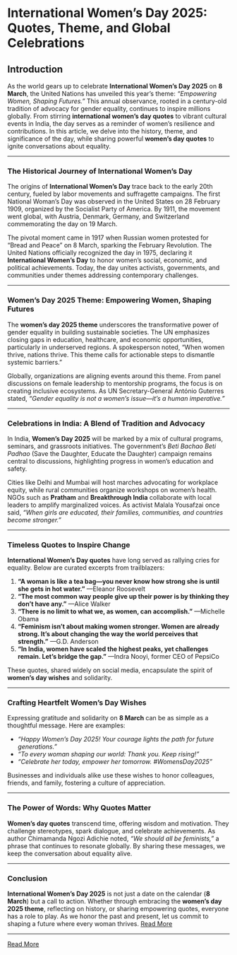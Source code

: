 # International Women’s Day 2025: Quotes, Theme, and Global Celebrations


## Introduction  

As the world gears up to celebrate **International Women’s Day 2025** on **8 March**, the United Nations has unveiled this year’s theme: *“Empowering Women, Shaping Futures.”* This annual observance, rooted in a century-old tradition of advocacy for gender equality, continues to inspire millions globally. From stirring **international women’s day quotes** to vibrant cultural events in India, the day serves as a reminder of women’s resilience and contributions. In this article, we delve into the history, theme, and significance of the day, while sharing powerful **women’s day quotes** to ignite conversations about equality.  

---

### The Historical Journey of International Women’s Day  

The origins of **International Women’s Day** trace back to the early 20th century, fueled by labor movements and suffragette campaigns. The first National Woman’s Day was observed in the United States on 28 February 1909, organized by the Socialist Party of America. By 1911, the movement went global, with Austria, Denmark, Germany, and Switzerland commemorating the day on 19 March.  

The pivotal moment came in 1917 when Russian women protested for “Bread and Peace” on 8 March, sparking the February Revolution. The United Nations officially recognized the day in 1975, declaring it **International Women’s Day** to honor women’s social, economic, and political achievements. Today, the day unites activists, governments, and communities under themes addressing contemporary challenges.  

---

### Women’s Day 2025 Theme: Empowering Women, Shaping Futures  

The **women’s day 2025 theme** underscores the transformative power of gender equality in building sustainable societies. The UN emphasizes closing gaps in education, healthcare, and economic opportunities, particularly in underserved regions. A spokesperson noted, “When women thrive, nations thrive. This theme calls for actionable steps to dismantle systemic barriers.”  

Globally, organizations are aligning events around this theme. From panel discussions on female leadership to mentorship programs, the focus is on creating inclusive ecosystems. As UN Secretary-General António Guterres stated, *“Gender equality is not a women’s issue—it’s a human imperative.”*  

---

### Celebrations in India: A Blend of Tradition and Advocacy  

In India, **Women’s Day 2025** will be marked by a mix of cultural programs, seminars, and grassroots initiatives. The government’s *Beti Bachao Beti Padhao* (Save the Daughter, Educate the Daughter) campaign remains central to discussions, highlighting progress in women’s education and safety.  

Cities like Delhi and Mumbai will host marches advocating for workplace equity, while rural communities organize workshops on women’s health. NGOs such as **Pratham** and **Breakthrough India** collaborate with local leaders to amplify marginalized voices. As activist Malala Yousafzai once said, *“When girls are educated, their families, communities, and countries become stronger.”*  

---

### Timeless Quotes to Inspire Change  

**International Women’s Day quotes** have long served as rallying cries for equality. Below are curated excerpts from trailblazers:  

1. **“A woman is like a tea bag—you never know how strong she is until she gets in hot water.”** —Eleanor Roosevelt  
2. **“The most common way people give up their power is by thinking they don’t have any.”** —Alice Walker  
3. **“There is no limit to what we, as women, can accomplish.”** —Michelle Obama  
4. **“Feminism isn’t about making women stronger. Women are already strong. It’s about changing the way the world perceives that strength.”** —G.D. Anderson  
5. **“In India, women have scaled the highest peaks, yet challenges remain. Let’s bridge the gap.”** —Indra Nooyi, former CEO of PepsiCo  

These quotes, shared widely on social media, encapsulate the spirit of **women’s day wishes** and solidarity.  

---

### Crafting Heartfelt Women’s Day Wishes  

Expressing gratitude and solidarity on **8 March** can be as simple as a thoughtful message. Here are examples:  
- *“Happy Women’s Day 2025! Your courage lights the path for future generations.”*  
- *“To every woman shaping our world: Thank you. Keep rising!”*  
- *“Celebrate her today, empower her tomorrow. #WomensDay2025”*  

Businesses and individuals alike use these wishes to honor colleagues, friends, and family, fostering a culture of appreciation.  

---

### The Power of Words: Why Quotes Matter  

**Women’s day quotes** transcend time, offering wisdom and motivation. They challenge stereotypes, spark dialogue, and celebrate achievements. As author Chimamanda Ngozi Adichie noted, *“We should all be feminists,”* a phrase that continues to resonate globally. By sharing these messages, we keep the conversation about equality alive.  

---

### Conclusion  

**International Women’s Day 2025** is not just a date on the calendar (**8 March**) but a call to action. Whether through embracing the **women’s day 2025 theme**, reflecting on history, or sharing empowering quotes, everyone has a role to play. As we honor the past and present, let us commit to shaping a future where every woman thrives.  [Read More](https://www.articlegiants.com/2025/03/international-womens-day-2025-quotes-theme-celebrations/)

---
[Read More](https://www.articlegiants.com/)



